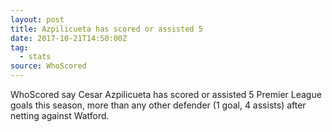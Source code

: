 ```yaml
---  
layout: post
title: Azpilicueta has scored or assisted 5
date: 2017-10-21T14:50:00Z
tag:
  - stats
source: WhoScored  
---
```


WhoScored say Cesar Azpilicueta has scored or assisted 5 Premier League goals this season, more than any other defender (1 goal, 4 assists) after netting against Watford.
